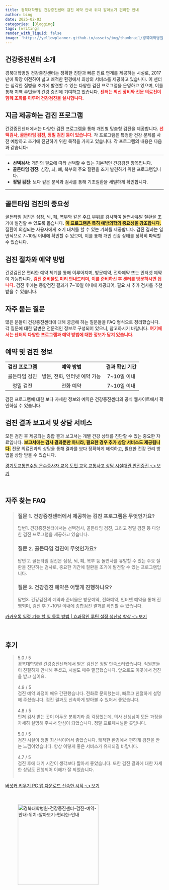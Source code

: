 ```yaml
---
title: 경북대학병원 건강증진센터 검진 예약 안내 위치 알아보기 편리한 안내
author: bing
date: 2025-02-03
categories: [Blogging]
tags: [writing]
render_with_liquid: false
image: 'https://yellowplanner.github.io/assets/img/thumbnail/경북대학병원-건강증진센터-검진-예약-안내-위치-알아보기-편리한-안내.webp'
---
```



<h2 id='건강증진센터_소개'>건강증진센터 소개</h2>

<p>경북대학병원 건강증진센터는 정확한 진단과 빠른 진료 연계를 제공하는 시설로, 2017년에 확장 이전하여 넓고 쾌적한 환경에서 최상의 서비스를 제공하고 있습니다. 이 센터는 심각한 질병을 조기에 발견할 수 있는 다양한 검진 프로그램을 운영하고 있으며, 이를 통해 지역 주민들의 건강 증진에 기여하고 있습니다. <b><span style="color: #ee2323;">센터는 최신 장비와 전문 의료진이 함께 조화를 이루어 건강검진을 실시합니다.</span></b></p>

<h2 id='검진_프로그램_소개'>지금 제공하는 검진 프로그램</h2>

<p>건강증진센터에서는 다양한 검진 프로그램을 통해 개인별 맞춤형 검진을 제공합니다. <b><span style="color: #ee2323;">선택검사, 골든타임 검진, 정밀 검진 등이 있습니다.</span></b> 각 프로그램은 특정한 건강 문제를 사전 예방하고 조기에 진단하기 위한 목적을 가지고 있습니다. 각 프로그램의 내용은 다음과 같습니다:</p>

<hr />

<ul>
    <li><b>선택검사:</b> 개인의 필요에 따라 선택할 수 있는 기본적인 건강검진 항목입니다.</li>
    <li><b>골든타임 검진:</b> 심장, 뇌, 폐, 복부의 주요 질환을 조기 발견하기 위한 프로그램입니다.</li>
    <li><b>정밀 검진:</b> 보다 깊은 분석과 검사를 통해 기초질환을 세밀하게 확인합니다.</li>
</ul>

<hr />

<h2 id='골든타임_검진'>골든타임 검진의 중요성</h2>

<p>골든타임 검진은 심장, 뇌, 폐, 복부와 같은 주요 부위를 검사하여 돌연사유발 질환을 조기에 발견할 수 있도록 돕습니다. <b><span style="background-color: #ffe066;">이 프로그램은 특히 예방의학의 중요성을 강조합니다.</span></b> 질환이 의심되는 사용자에게 조기 대처를 할 수 있는 기회를 제공합니다. 검진 결과는 일반적으로 7~10일 이내에 확인할 수 있으며, 이를 통해 개인 건강 상태를 정확히 파악할 수 있습니다.</p>

<h2 id='검진절차_안내'>검진 절차와 예약 방법</h2>

<p>건강검진은 편리한 예약 체계를 통해 이루어지며, 방문예약, 전화예약 또는 인터넷 예약이 가능합니다. <b><span style="color: #ee2323;">검진 준비물도 미리 안내드리며, 이를 준비하신 후 센터를 방문하시면 됩니다.</span></b> 검진 후에는 종합검진 결과가 7~10일 이내에 제공되어, 필요 시 추가 검사를 추천받을 수 있습니다.</p>

<h2 id='자주_묻는_질문'>자주 묻는 질문</h2>

<p>많은 분들이 건강증진센터에 대해 궁금해 하는 질문들을 FAQ 형식으로 정리했습니다. 각 질문에 대한 답변은 전문적인 정보로 구성되어 있으니, 참고하시기 바랍니다. <b><span style="color: #ee2323;">여기에서는 센터의 다양한 프로그램과 예약 방법에 대한 정보가 담겨 있습니다.</span></b></p>

<h2 id='예약_및_검진_정보'>예약 및 검진 정보</h2>

<table>
    <tr>
        <td style="text-align: center; height: 17px;"><b>검진 프로그램</b></td>
        <td style="text-align: center; height: 17px;"><b>예약 방법</b></td>
        <td style="text-align: center; height: 17px;"><b>결과 확인 기간</b></td>
    </tr>
    <tr>
        <td style="text-align: center; height: 17px;">골든타임 검진</td>
        <td style="text-align: center; height: 17px;">방문, 전화, 인터넷 예약 가능</td>
        <td style="text-align: center; height: 17px;">7~10일 이내</td>
    </tr>
    <tr>
        <td style="text-align: center; height: 17px;">정밀 검진</td>
        <td style="text-align: center; height: 17px;">전화 예약</td>
        <td style="text-align: center; height: 17px;">7~10일 이내</td>
    </tr>
</table>

<p>검진 프로그램에 대한 보다 자세한 정보와 예약은 건강증진센터의 공식 웹사이트에서 확인하실 수 있습니다.</p>

<h2 id='보고서_및_상담_서비스'>검진 결과 보고서 및 상담 서비스</h2>

<p>모든 검진 후 제공되는 종합 결과 보고서는 개별 건강 상태를 진단할 수 있는 중요한 자료입니다. <b><span style="background-color: #ffe066;">보고서에는 검사 결과뿐만 아니라, 필요한 경우 추가 상담 서비스도 제공됩니다.</span></b> 전문 의료진과의 상담을 통해 결과를 보다 정확하게 해석하고, 필요한 건강 관리 방법을 상담 받을 수 있습니다.</p>


<p><a class="click-button" title="경기도교통연수원 운수종사자 교육 도민 교육 교통사고 상담 시설대관 안전증진" href="https://yellowplanner.github.io/posts/%EA%B2%BD%EA%B8%B0%EB%8F%84%EA%B5%90%ED%86%B5%EC%97%B0%EC%88%98%EC%9B%90-%EC%9A%B4%EC%88%98%EC%A2%85%EC%82%AC%EC%9E%90-%EA%B5%90%EC%9C%A1-%EB%8F%84%EB%AF%BC-%EA%B5%90%EC%9C%A1-%EA%B5%90%ED%86%B5%EC%82%AC%EA%B3%A0-%EC%83%81%EB%8B%B4-%EC%8B%9C%EC%84%A4%EB%8C%80%EA%B4%80-%EC%95%88%EC%A0%84%EC%A6%9D%EC%A7%84/" rel="dofollow">경기도교통연수원 운수종사자 교육 도민 교육 교통사고 상담 시설대관 안전증진 👈 보기</a></p><br>
<h2 id='자주_찾는_FAQ'>자주 찾는 FAQ</h2>
<div itemscope="" itemtype="https://schema.org/FAQPage"> 
<blockquote> 
<div itemscope="" itemprop="mainEntity" itemtype="https://schema.org/Question"> 
<h3 itemprop="name">질문 1. 건강증진센터에서 제공하는 검진 프로그램은 무엇인가요?</h3> 
<div itemscope="" itemprop="acceptedAnswer" itemtype="https://schema.org/Answer"> 
<span itemprop="text"> 
<p>답변1. 건강증진센터에서는 선택검사, 골든타임 검진, 그리고 정밀 검진 등 다양한 검진 프로그램을 제공하고 있습니다.</p> 
</span> 
</div> 
</div> 
<div itemscope="" itemprop="mainEntity" itemtype="https://schema.org/Question"> 
<h3 itemprop="name">질문 2. 골든타임 검진이 무엇인가요?</h3> 
<div itemscope="" itemprop="acceptedAnswer" itemtype="https://schema.org/Answer"> 
<span itemprop="text"> 
<p>답변 2. 골든타임 검진은 심장, 뇌, 폐, 복부 등 돌연사를 유발할 수 있는 주요 질환을 진단하는 검사로, 중요한 기간에 질환을 조기에 발견할 수 있는 프로그램입니다.</p> 
</span> 
</div> 
</div> 
<div itemscope="" itemprop="mainEntity" itemtype="https://schema.org/Question"> 
<h3 itemprop="name">질문 3. 건강검진 예약은 어떻게 진행하나요?</h3> 
<div itemscope="" itemprop="acceptedAnswer" itemtype="https://schema.org/Answer"> 
<span itemprop="text"> 
<p>답변3. 건강검진의 예약과 준비물은 방문예약, 전화예약, 인터넷 예약을 통해 진행되며, 검진 후 7~10일 이내에 종합검진 결과를 확인할 수 있습니다.</p> 
</span> 
</div> 
</div> 
</blockquote> 
</div>
<p><a class="click-button" title="카카오톡 일정 기능 할 일 등록 방법 | 효과적인 루틴 설정 생산성 향상" href="https://yellowplanner.github.io/posts/%EC%B9%B4%EC%B9%B4%EC%98%A4%ED%86%A1-%EC%9D%BC%EC%A0%95-%EA%B8%B0%EB%8A%A5-%ED%95%A0-%EC%9D%BC-%EB%93%B1%EB%A1%9D-%EB%B0%A9%EB%B2%95-%ED%9A%A8%EA%B3%BC%EC%A0%81%EC%9D%B8-%EB%A3%A8%ED%8B%B4-%EC%84%A4%EC%A0%95-%EC%83%9D%EC%82%B0%EC%84%B1-%ED%96%A5%EC%83%81/" rel="dofollow">카카오톡 일정 기능 할 일 등록 방법 | 효과적인 루틴 설정 생산성 향상 👈 보기</a></p><br>
<h2 id='후기'>후기</h2>
<div itemscope itemtype="https://schema.org/Product">
  <blockquote>
  <div itemprop="review" itemscope itemtype="https://schema.org/Review">
      <div itemprop="reviewRating" itemscope itemtype="https://schema.org/Rating"> <span itemprop="ratingValue">5.0</span> / <span itemprop="bestRating">5</span> </div>
      <span itemprop="reviewBody">경북대학병원 건강증진센터에서 받은 검진은 정말 만족스러웠습니다. 직원분들이 친절하게 안내해 주셨고, 시설도 매우 깔끔했습니다. 앞으로도 이곳에서 검진을 받고 싶어요.</span>
  </div>
  <br>
  <div itemprop="review" itemscope itemtype="https://schema.org/Review">
      <div itemprop="reviewRating" itemscope itemtype="https://schema.org/Rating"> <span itemprop="ratingValue">4.9</span> / <span itemprop="bestRating">5</span> </div>
      <span itemprop="reviewBody">검진 예약 과정이 매우 간편했습니다. 전화로 문의했는데, 빠르고 친절하게 설명해 주셨습니다. 검진 결과도 신속하게 받아볼 수 있어서 좋았습니다.</span>
  </div>
  <br>
  <div itemprop="review" itemscope itemtype="https://schema.org/Review">
      <div itemprop="reviewRating" itemscope itemtype="https://schema.org/Rating"> <span itemprop="ratingValue">4.8</span> / <span itemprop="bestRating">5</span> </div>
      <span itemprop="reviewBody">먼저 검사 받는 곳이 어두운 분위기라 좀 걱정했는데, 의사 선생님이 모든 과정을 자세히 설명해 주셔서 안심이 되었습니다. 정말 프로페셔널한 곳입니다.</span>
  </div>
  <br>
  <div itemprop="review" itemscope itemtype="https://schema.org/Review">
      <div itemprop="reviewRating" itemscope itemtype="https://schema.org/Rating"> <span itemprop="ratingValue">5.0</span> / <span itemprop="bestRating">5</span> </div>
      <span itemprop="reviewBody">검진 시설이 정말 최신식이어서 좋았습니다. 쾌적한 환경에서 편하게 검진을 받는 느낌이었습니다. 항상 이렇게 좋은 서비스가 유지되길 바랍니다.</span>
  </div>
  <br>
  <div itemprop="review" itemscope itemtype="https://schema.org/Review">
      <div itemprop="reviewRating" itemscope itemtype="https://schema.org/Rating"> <span itemprop="ratingValue">4.7</span> / <span itemprop="bestRating">5</span> </div>
      <span itemprop="reviewBody">검진 후에 대기 시간이 생각보다 짧아서 좋았습니다. 또한 검진 결과에 대한 자세한 상담도 진행되어 이해가 잘 되었습니다.</span>
  </div>
  <br>
  </blockquote>
</div>
<p><a class="click-button" title="버섯커 키우기 PC 앱 다운로드 신속한 시작" href="https://yellowplanner.github.io/posts/%EB%B2%84%EC%84%AF%EC%BB%A4-%ED%82%A4%EC%9A%B0%EA%B8%B0-PC-%EC%95%B1-%EB%8B%A4%EC%9A%B4%EB%A1%9C%EB%93%9C-%EC%8B%A0%EC%86%8D%ED%95%9C-%EC%8B%9C%EC%9E%91/" rel="dofollow">버섯커 키우기 PC 앱 다운로드 신속한 시작 👈 보기</a></p><br>
<figure class="image"><img src="https://yellowplanner.github.io/assets/img/thumbnail/경북대학병원-건강증진센터-검진-예약-안내-위치-알아보기-편리한-안내.webp" alt="경북대학병원-건강증진센터-검진-예약-안내-위치-알아보기-편리한-안내" width="256" height="256"></figure>